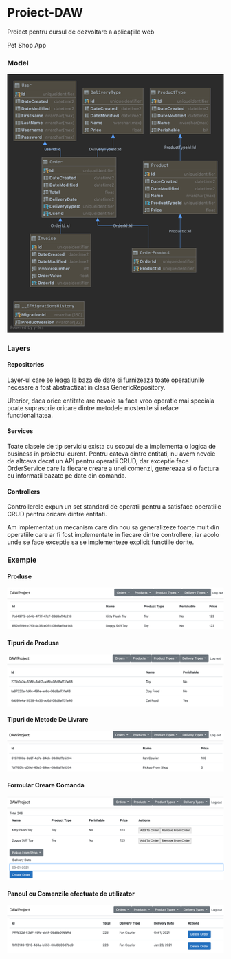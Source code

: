 # Proiect-DAW
Proiect pentru cursul de dezvoltare a aplicațiile web

Pet Shop App

### Model

![image info](./dbo.png)

### Layers
#### Repositories
Layer-ul care se leaga la baza de date si furnizeaza toate operatiunile
necesare a fost abstractizat in clasa GenericRepository.
  
Ulterior, daca orice entitate are nevoie sa faca vreo operatie mai speciala
poate suprascrie oricare dintre metodele mostenite si reface functionalitatea.

#### Services

Toate clasele de tip serviciu exista cu scopul de a implementa
o logica de business in proiectul curent.
Pentru cateva dintre entitati, nu avem nevoie de altceva decat un API
pentru operatii CRUD, dar exceptie face OrderService care la fiecare creare
a unei comenzi, genereaza si o factura cu informatii bazate pe date din comanda.
  
#### Controllers

Controllerele expun un set standard de operatii pentru a satisface operatiile
CRUD pentru oricare dintre entitati.
  
Am implementat un mecanism care din nou sa generalizeze foarte mult din operatiile
care ar fi fost implementate in fiecare dintre controllere, iar acolo unde se face exceptie
sa se implementeze explicit functiile dorite.

### Exemple

#### Produse
![image info](./products.png)
#### Tipuri de Produse
![image info](./product-types.png)
#### Tipuri de Metode De Livrare
![image info](./delivery-types.png)
#### Formular Creare Comanda
![image info](./create-order.png)
#### Panoul cu Comenzile efectuate de utilizator
![image info](./orders.png)
